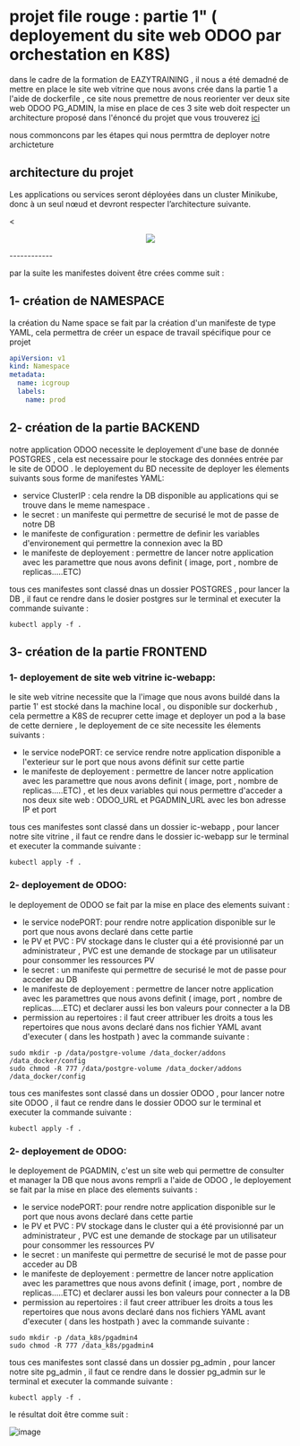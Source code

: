 
# projet file rouge : partie 1" ( deployement du site web ODOO par orchestation en K8S)

dans le cadre de la formation de EAZYTRAINING , il nous a été demadné de mettre en place le site web vitrine que nous avons crée dans la partie 1 a l'aide de dockerfile , ce site nous premettre de nous reorienter ver deux site web ODOO PG_ADMIN, la mise en place de ces 3 site web doit respecter un architecture proposé dans l'énoncé du projet que vous trouverez [ici](https://github.com/sadofrazer/ic-webapp "ici")



nous commoncons par les étapes qui nous permttra de deployer notre archicteture 

## architecture du projet 

Les applications ou services seront déployées dans un cluster Minikube, donc à un seul nœud et devront respecter l’architecture suivante.

<<p align="center">
  <img src="https://github.com/sadofrazer/ic-webapp/blob/master/images/synoptique_Kubernetes.jpeg">
</p>
------------

par la suite les manifestes doivent être crées comme suit : 


## 1- création de NAMESPACE

la création du Name space se fait par la création d'un manifeste de type YAML, cela permettra de créer un espace de travail spécifique pour ce projet 

```yaml
apiVersion: v1
kind: Namespace
metadata:
  name: icgroup
  labels:
    name: prod
```
## 2- création de la partie BACKEND

notre application ODOO necessite le deployement d'une base de donnée POSTGRES , cela est necessaire pour le stockage des données entrée par le site de ODOO .
le deployement du BD necessite de deployer les élements suivants sous forme de manifestes YAML: 
- service ClusterIP : cela rendre la DB disponible au applications qui se trouve dans le meme namespace .
- le secret : un manifeste qui permettre de securisé le mot de passe de notre DB
- le manifeste de configuration : permettre de definir les variables d'environement qui permettre la connexion avec la BD
- le manifeste de deployement : permettre de lancer notre application avec les paramettre que nous avons definit ( image, port , nombre de replicas.....ETC) 

tous ces manifestes sont classé dnas un dossier POSTGRES , pour lancer la DB , il faut ce rendre dans le dosier postgres sur le terminal et executer la commande suivante : 

```
kubectl apply -f .
```
## 3- création de la partie FRONTEND
### 1- deployement de site web vitrine ic-webapp:

le site web vitrine necessite que la l'image que nous avons buildé dans la partie 1' est stocké dans la machine local , ou disponible sur dockerhub , cela permettre a K8S de recuprer cette image et deployer un pod a la base de cette derniere , le deployement de ce site necessite les élements suivants : 
- le service nodePORT: ce service rendre notre application disponible a l'exterieur sur le port que nous avons définit sur cette partie
- le manifeste de deployement : permettre de lancer notre application avec les paramettre que nous avons definit ( image, port , nombre de replicas.....ETC) , et les deux variables qui nous permettre d'acceder a nos deux site web : ODOO_URL et PGADMIN_URL avec les bon adresse IP et port
  
tous ces manifestes sont classé dans un dossier ic-webapp , pour lancer notre site vitrine , il faut ce rendre dans le dossier ic-webapp sur le terminal et executer la commande suivante : 

```
kubectl apply -f .
```
   
### 2- deployement de ODOO:

le deployement de ODOO se fait par la mise en place des elements suivant :
- le service nodePORT: pour rendre notre application disponible sur le port que nous avons declaré dans cette partie 
- le PV et PVC : PV stockage dans le cluster qui a été provisionné par un administrateur , PVC est une demande de stockage par un utilisateur pour consommer les ressources PV
- le secret : un manifeste qui permettre de securisé le mot de passe pour acceder au DB
- le manifeste de deployement : permettre de lancer notre application avec les paramettres que nous avons definit ( image, port , nombre de replicas.....ETC) et declarer aussi les bon valeurs pour connecter a la DB 
- permission au repertoires : il faut creer attribuer les droits a tous les repertoires que nous avons declaré dans nos fichier YAML avant d'executer ( dans les hostpath ) avec la commande suivante :
```
sudo mkdir -p /data/postgre-volume /data_docker/addons /data_docker/config
sudo chmod -R 777 /data/postgre-volume /data_docker/addons /data_docker/config
```
tous ces manifestes sont classé dans un dossier ODOO , pour lancer notre site ODOO , il faut ce rendre dans le dossier ODOO sur le terminal et executer la commande suivante : 

```
kubectl apply -f .
```  

### 2- deployement de ODOO:

le deployement de PGADMIN, c'est un site web qui permettre de consulter et manager la DB que nous avons remprli a l'aide de ODOO , le deployement se fait par la mise en place des elements suivants :

- le service nodePORT: pour rendre notre application disponible sur le port que nous avons declaré dans cette partie 
- le PV et PVC : PV stockage dans le cluster qui a été provisionné par un administrateur , PVC est une demande de stockage par un utilisateur pour consommer les ressources PV
- le secret : un manifeste qui permettre de securisé le mot de passe pour acceder au DB
- le manifeste de deployement : permettre de lancer notre application avec les paramettres que nous avons definit ( image, port , nombre de replicas.....ETC) et declarer aussi les bon valeurs pour connecter a la DB 
- permission au repertoires : il faut creer attribuer les droits a tous les repertoires que nous avons declaré dans nos fichiers YAML avant d'executer ( dans les hostpath ) avec la commande suivante :
```
sudo mkdir -p /data_k8s/pgadmin4
sudo chmod -R 777 /data_k8s/pgadmin4
```
tous ces manifestes sont classé dans un dossier pg_admin , pour lancer notre site pg_admin , il faut ce rendre dans le dossier pg_admin sur le terminal et executer la commande suivante : 
```
kubectl apply -f .
```  

le résultat doit être comme suit : 

![image](https://github.com/adda213/mini-projet-K8S/assets/123883398/291f7651-10d4-44dd-ac65-3e5978459b71)
